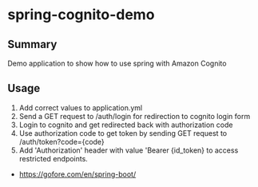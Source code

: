 # spring-cognito-demo

## Summary

Demo application to show how to use spring with Amazon Cognito

## Usage

1. Add correct values to application.yml
2. Send a GET request to /auth/login for redirection to cognito login form
3. Login to cognito and get redirected back with authorization code
4. Use authorization code to get token by sending GET request to /auth/token?code={code}
5. Add 'Authorization' header with value 'Bearer {id_token} to access restricted endpoints.


- https://gofore.com/en/spring-boot/

